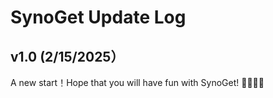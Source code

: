 # SynoGet Update Log

## v1.0 (2/15/2025）
A new start！Hope that you will have fun with SynoGet! 🎉🎉🎉🎉
